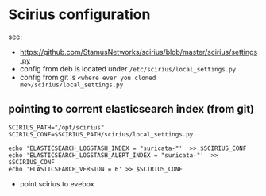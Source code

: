 # Scirius configuration


see:

* https://github.com/StamusNetworks/scirius/blob/master/scirius/settings.py
* config from deb is located under `/etc/scirius/local_settings.py`
* config from git is `<where ever you cloned me>/scirius/local_settings.py`

## pointing to corrent elasticsearch index (from git)
```
SCIRIUS_PATH="/opt/scirius"
SCIRIUS_CONF=$SCIRIUS_PATH/scirius/local_settings.py

echo 'ELASTICSEARCH_LOGSTASH_INDEX = "suricata-"'  >> $SCIRIUS_CONF
echo 'ELASTICSEARCH_LOGSTASH_ALERT_INDEX = "suricata-"'  >> $SCIRIUS_CONF
echo 'ELASTICSEARCH_VERSION = 6' >> $SCIRIUS_CONF
```

 * point scirius to evebox
